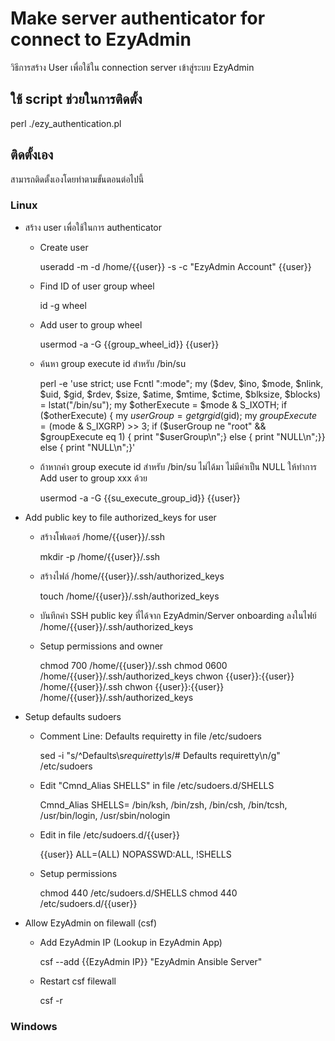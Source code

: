 # Make server authenticator for connect to EzyAdmin

วิธีการสร้าง User เพื่อใช้ใน connection server เข้าสู่ระบบ EzyAdmin

## ใช้ script ช่วยในการติดตั้ง

perl ./ezy_authentication.pl

## ติดตั้งเอง

สามารถติดตั้งเองโดยทำตามขั้นตอนต่อไปนี้

### Linux

- สร้าง user เพื่อใช้ในการ authenticator

  - Create user
  
    useradd -m -d /home/{{user}} -s -c "EzyAdmin Account" {{user}}
    
  - Find ID of user group wheel
  
    id -g wheel
    
  - Add user to group wheel
  
    usermod -a -G {{group_wheel_id}} {{user}}
    
  - ค้นหา group execute id สำหรับ /bin/su
  
    perl -e 'use strict; use Fcntl ":mode"; my ($dev, $ino, $mode, $nlink, $uid, $gid, $rdev, $size, $atime, $mtime, $ctime, $blksize, $blocks) = lstat("/bin/su"); my $otherExecute = $mode & S_IXOTH; if ($otherExecute) { my $userGroup = getgrgid($gid); my $groupExecute = ($mode & S_IXGRP) >> 3; if ($userGroup ne "root" && $groupExecute eq 1) { print "\$userGroup\n";} else { print "NULL\n";}} else { print "NULL\n";}'
    
  - ถ้าหากค่า group execute id สำหรับ /bin/su ไม่ได้มา ไม่มีค่าเป็น NULL ให้ทำการ Add user to group xxx ด้วย
  
    usermod -a -G {{su_execute_group_id}} {{user}}

- Add public key to file authorized_keys for user

  - สร้างโฟเดอร์ /home/{{user}}/.ssh
  
    mkdir -p /home/{{user}}/.ssh
    
  - สร้างไฟล์ /home/{{user}}/.ssh/authorized_keys
  
    touch /home/{{user}}/.ssh/authorized_keys
    
  - บันทึกค่า SSH public key ที่ได้จาก EzyAdmin/Server onboarding ลงในไฟย์ /home/{{user}}/.ssh/authorized_keys
  - Setup permissions and owner
  
    chmod 700 /home/{{user}}/.ssh
    chmod 0600 /home/{{user}}/.ssh/authorized_keys
    chwon {{user}}:{{user}} /home/{{user}}/.ssh
    chwon {{user}}:{{user}} /home/{{user}}/.ssh/authorized_keys

- Setup defaults sudoers
  - Comment Line: Defaults requiretty in file /etc/sudoers
  
    sed -i "s/^Defaults\s*requiretty\s*/# Defaults requiretty\n/g" /etc/sudoers
    
  - Edit "Cmnd_Alias SHELLS" in file /etc/sudoers.d/SHELLS
  
    Cmnd_Alias SHELLS= /bin/ksh, /bin/zsh, /bin/csh, /bin/tcsh, /usr/bin/login, /usr/sbin/nologin
    
  - Edit in file /etc/sudoers.d/{{user}}
  
    {{user}} ALL=(ALL) NOPASSWD:ALL, !SHELLS
    
  - Setup permissions
  
    chmod 440 /etc/sudoers.d/SHELLS
    chmod 440 /etc/sudoers.d/{{user}}
    
- Allow EzyAdmin on filewall (csf)
  - Add EzyAdmin IP (Lookup in EzyAdmin App)
  
    csf --add {{EzyAdmin IP}} "EzyAdmin Ansible Server"
    
  - Restart csf filewall
  
    csf -r

### Windows

